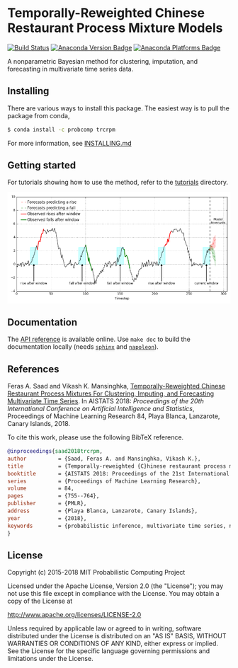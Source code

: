 # Temporally-Reweighted Chinese Restaurant Process Mixture Models

[![Build Status](https://travis-ci.org/probcomp/trcrpm.svg?branch=master)](https://travis-ci.org/probcomp/trcrpm)
[![Anaconda Version Badge](https://anaconda.org/probcomp/trcrpm/badges/version.svg)](https://anaconda.org/probcomp/trcrpm)
[![Anaconda Platforms Badge](https://anaconda.org/probcomp/trcrpm/badges/platforms.svg)](https://anaconda.org/probcomp/trcrpm)


A nonparametric Bayesian method for clustering, imputation, and forecasting
in multivariate time series data.

## Installing

There are various ways to install this package. The easiest way is to pull
the package from conda,

```bash
$ conda install -c probcomp trcrpm
```

For more information, see [INSTALLING.md](./INSTALLING.md)

## Getting started

For tutorials showing how to use the method, refer to the
[tutorials](./tutorials) directory.

<img src="./tutorials/resources/bimodal-posteriors.png" width="750" align="middle">

## Documentation

The [API reference](https://probcomp-1.csail.mit.edu/trcrpm/doc/api.html) is
available online. Use `make doc` to build the documentation locally (needs
[`sphinx`](http://www.sphinx-doc.org/en/stable/install.html) and
[`napoleon`](https://sphinxcontrib-napoleon.readthedocs.io/en/latest/)).

## References

Feras A. Saad and Vikash K. Mansinghka, [Temporally-Reweighted Chinese
  Restaurant Process Mixtures For Clustering, Imputing, and
  Forecasting Multivariate Time Series](http://proceedings.mlr.press/v84/saad18a.html).
  In AISTATS 2018: _Proceedings of the 20th International Conference on Artificial
  Intelligence and Statistics_, Proceedings of Machine Learning Research 84,
  Playa Blanca, Lanzarote, Canary Islands, 2018.

To cite this work, please use the following BibTeX reference.

```bibtex
@inproceedings{saad2018trcrpm,
author          = {Saad, Feras A. and Mansinghka, Vikash K.},
title           = {Temporally-reweighted {C}hinese restaurant process mixtures for clustering, imputing, and forecasting multivariate time series},
booktitle       = {AISTATS 2018: Proceedings of the 21st International Conference on Artificial Intelligence and Statistics},
series          = {Proceedings of Machine Learning Research},
volume          = 84,
pages           = {755--764},
publisher       = {PMLR},
address         = {Playa Blanca, Lanzarote, Canary Islands},
year            = {2018},
keywords        = {probabilistic inference, multivariate time series, nonparametric Bayes, structure learning},
}

```

## License

Copyright (c) 2015-2018 MIT Probabilistic Computing Project

Licensed under the Apache License, Version 2.0 (the "License");
you may not use this file except in compliance with the License.
You may obtain a copy of the License at

   http://www.apache.org/licenses/LICENSE-2.0

Unless required by applicable law or agreed to in writing, software
distributed under the License is distributed on an "AS IS" BASIS,
WITHOUT WARRANTIES OR CONDITIONS OF ANY KIND, either express or implied.
See the License for the specific language governing permissions and
limitations under the License.
